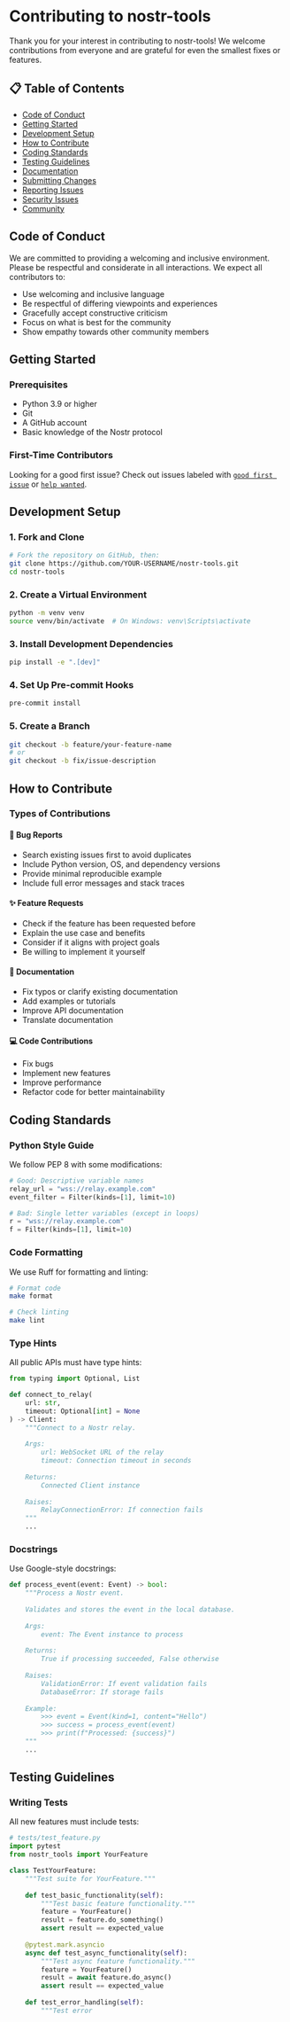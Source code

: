 # Contributing to nostr-tools

Thank you for your interest in contributing to nostr-tools! We welcome contributions from everyone and are grateful for even the smallest fixes or features.

## 📋 Table of Contents

- [Code of Conduct](#code-of-conduct)
- [Getting Started](#getting-started)
- [Development Setup](#development-setup)
- [How to Contribute](#how-to-contribute)
- [Coding Standards](#coding-standards)
- [Testing Guidelines](#testing-guidelines)
- [Documentation](#documentation)
- [Submitting Changes](#submitting-changes)
- [Reporting Issues](#reporting-issues)
- [Security Issues](#security-issues)
- [Community](#community)

## Code of Conduct

We are committed to providing a welcoming and inclusive environment. Please be respectful and considerate in all interactions. We expect all contributors to:

- Use welcoming and inclusive language
- Be respectful of differing viewpoints and experiences
- Gracefully accept constructive criticism
- Focus on what is best for the community
- Show empathy towards other community members

## Getting Started

### Prerequisites

- Python 3.9 or higher
- Git
- A GitHub account
- Basic knowledge of the Nostr protocol

### First-Time Contributors

Looking for a good first issue? Check out issues labeled with [`good first issue`](https://github.com/bigbrotr/nostr-tools/labels/good%20first%20issue) or [`help wanted`](https://github.com/bigbrotr/nostr-tools/labels/help%20wanted).

## Development Setup

### 1. Fork and Clone

```bash
# Fork the repository on GitHub, then:
git clone https://github.com/YOUR-USERNAME/nostr-tools.git
cd nostr-tools
```

### 2. Create a Virtual Environment

```bash
python -m venv venv
source venv/bin/activate  # On Windows: venv\Scripts\activate
```

### 3. Install Development Dependencies

```bash
pip install -e ".[dev]"
```

### 4. Set Up Pre-commit Hooks

```bash
pre-commit install
```

### 5. Create a Branch

```bash
git checkout -b feature/your-feature-name
# or
git checkout -b fix/issue-description
```

## How to Contribute

### Types of Contributions

#### 🐛 Bug Reports
- Search existing issues first to avoid duplicates
- Include Python version, OS, and dependency versions
- Provide minimal reproducible example
- Include full error messages and stack traces

#### ✨ Feature Requests
- Check if the feature has been requested before
- Explain the use case and benefits
- Consider if it aligns with project goals
- Be willing to implement it yourself

#### 📝 Documentation
- Fix typos or clarify existing documentation
- Add examples or tutorials
- Improve API documentation
- Translate documentation

#### 💻 Code Contributions
- Fix bugs
- Implement new features
- Improve performance
- Refactor code for better maintainability

## Coding Standards

### Python Style Guide

We follow PEP 8 with some modifications:

```python
# Good: Descriptive variable names
relay_url = "wss://relay.example.com"
event_filter = Filter(kinds=[1], limit=10)

# Bad: Single letter variables (except in loops)
r = "wss://relay.example.com"
f = Filter(kinds=[1], limit=10)
```

### Code Formatting

We use Ruff for formatting and linting:

```bash
# Format code
make format

# Check linting
make lint
```

### Type Hints

All public APIs must have type hints:

```python
from typing import Optional, List

def connect_to_relay(
    url: str,
    timeout: Optional[int] = None
) -> Client:
    """Connect to a Nostr relay.
    
    Args:
        url: WebSocket URL of the relay
        timeout: Connection timeout in seconds
        
    Returns:
        Connected Client instance
        
    Raises:
        RelayConnectionError: If connection fails
    """
    ...
```

### Docstrings

Use Google-style docstrings:

```python
def process_event(event: Event) -> bool:
    """Process a Nostr event.
    
    Validates and stores the event in the local database.
    
    Args:
        event: The Event instance to process
        
    Returns:
        True if processing succeeded, False otherwise
        
    Raises:
        ValidationError: If event validation fails
        DatabaseError: If storage fails
        
    Example:
        >>> event = Event(kind=1, content="Hello")
        >>> success = process_event(event)
        >>> print(f"Processed: {success}")
    """
    ...
```

## Testing Guidelines

### Writing Tests

All new features must include tests:

```python
# tests/test_feature.py
import pytest
from nostr_tools import YourFeature

class TestYourFeature:
    """Test suite for YourFeature."""
    
    def test_basic_functionality(self):
        """Test basic feature functionality."""
        feature = YourFeature()
        result = feature.do_something()
        assert result == expected_value
    
    @pytest.mark.asyncio
    async def test_async_functionality(self):
        """Test async feature functionality."""
        feature = YourFeature()
        result = await feature.do_async()
        assert result == expected_value
    
    def test_error_handling(self):
        """Test error